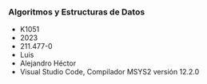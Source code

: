 ### Algoritmos y Estructuras de Datos
+ K1051
+ 2023
+ 211.477-0
+ Luis
+ Alejandro Héctor
+ Visual Studio Code, Compilador MSYS2 versión 12.2.0
